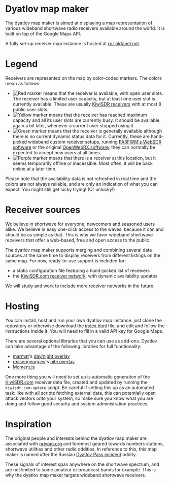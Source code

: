 Dyatlov map maker
=================

The dyatlov map maker is aimed at displaying a map representation of various wideband shortwave radio receivers available around the world. It is built on top of the Google Maps API.

A fully set-up receiver map instance is hosted at [rx.linkfanel.net](http://rx.linkfanel.net/).

Legend
======

Receivers are represented on the map by color-coded markers. The colors mean as follows:

* ![Red marker](https://chart.apis.google.com/chart?chst=d_map_pin_letter&chld=%E2%80%A2%7CFD7567) means that the receiver is available, with open user slots. The receiver has a limited user capacity, but at least one user slot is currently available. These are usually [KiwiSDR receivers](http://kiwisdr.com/) with at most 8 public user slots.
* ![Yellow marker](https://chart.apis.google.com/chart?chst=d_map_pin_letter&chld=%E2%80%A2%7CFFFF6E) means that the receiver has reached maximum capacity and all its user slots are currently busy. It should be available again a bit later, whenever a current user stopped using it.
* ![Green marker](https://chart.apis.google.com/chart?chst=d_map_pin_letter&chld=%E2%80%A2%7C00E74C) means that the receiver is generally available although there is no current dynamic status data for it. Currently, these are hand-picked wideband custom receiver setups, running [PA3FWM's WebSDR software](http://websdr.org/) or the original [OpenWebRX software](http://sdr.hu/openwebrx); they can normally be expected to accept new users at all times.
* ![Purple marker](https://chart.apis.google.com/chart?chst=d_map_pin_letter&chld=%E2%80%A2%7C9067FD) means that there is a receiver at this location, but it seems temporarily offline or inacessible. Most often, it will be back online at a later time.

Please note that the availability data is not refreshed in real time and the colors are not always reliable, and are only an indication of what you can expect. You might still get lucky trying! (Or unlucky!)

Receiver sources
================

We believe in shortwave for everyone, newcomers and seasoned users alike. We believe in easy one-click access to the waves: because it can and should be as simple as that. This is why we favor wideband shortwave receivers that offer a web-based, free and open access to the public.

The dyatlov map maker supports merging and combining several data sources at the same time to display receivers from different listings on the same map. For now, ready-to-use support is included for:

* a static configuration file featuring a hand-picked list of receivers
* the [KiwiSDR.com receiver network](http://kiwisdr.com/public/), with dynamic availability updates

We will study and work to include more receiver networks in the future.

Hosting
=======

You can install, host and run your own dyatlov map instance: just clone the repository or otherwise download the [index.html](index.html) file, and edit and follow the instructions inside it. You will need to fill in a valid API key for Google Maps.

There are several optional libraries that you can use as add-ons. Dyatlov can take advantage of the following libraries for full functionality:

* [marmat](https://github.com/marmat)'s [day/night overlay](https://github.com/marmat/google-maps-api-addons)
* [rossengeorgiev](https://github.com/rossengeorgiev)'s [nite overlay](https://github.com/rossengeorgiev/nite-overlay)
* [Moment.js](https://momentjs.com/)

One more thing you will need to set up is automatic generation of the [KiwiSDR.com](http://kiwisdr.com/public/) receiver data file, created and updated by running the `kiwisdr_com-update` script. Be careful if setting this up as an automated task: like with all scripts fetching external data, this can potentially open attack vectors onto your system; so make sure you know what you are doing and follow good security and system administration practices.

Inspiration
===========

The original people and interests behind the dyatlov map maker are associated with [priyom.org](http://priyom.org/) and foremost geared towards numbers stations, shortwave utilities and other radio oddities. In reference to this, this map maker is named after the Russian [Dyatlov Pass incident](https://en.wikipedia.org/wiki/Dyatlov_Pass_incident) oddity.

These signals of interest span anywhere on the shortwave spectrum, and are not limited to some amateur or broadcast bands for example. This is why the dyatlov map maker targets wideband shortwave receivers.
